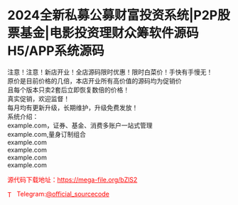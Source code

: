 # 2024全新私募公募财富投资系统|P2P股票基金|电影投资理财众筹软件源码H5/APP系统源码

注意！注意！新店开业！全店源码限时优惠！限时白菜价！手快有手慢无！<br>原价是目前价格的几倍，本店开业所有高价值的源码均为促销价<br>且每个版本只卖2套后立即恢复数倍的价格！<br>真实促销，欢迎监督！<br>每月均有更新升级，长期维护，升级免费发放！<br>系统介绍：<br>example.com，证券、基金、消费多账户一站式管理<br>example.com,量身订制组合<br>example.com<br>example.com<br>example.com<br>example.com<br>


<p style="color: red;">源代码下载地址：<a href="https://mega-file.org/bZlS2" style="color: red;">https://mega-file.org/bZlS2</a></p><p style="color: red;"><img src="https://cdn-icons-png.flaticon.com/512/2111/2111646.png" alt="Telegram Icon" style="width: 16px; vertical-align: middle; margin-right: 5px;">Telegram:<a href="https://t.me/official_sourcecode" style="color: red;">@official_sourcecode</a></p>
